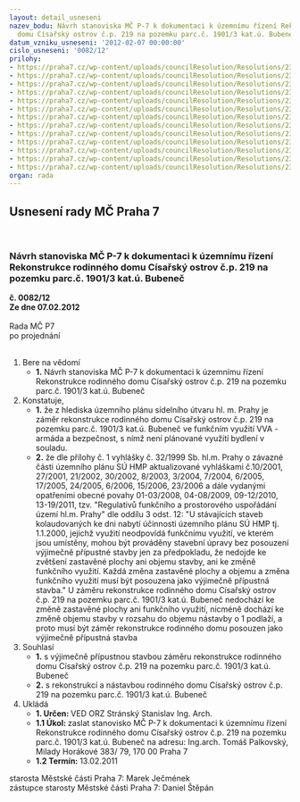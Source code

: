 ```yaml
---
layout: detail_usneseni
nazev_bodu: Návrh stanoviska MČ P-7 k dokumentaci k územnímu řízení Rekonstrukce rodinného
  domu Císařský ostrov č.p. 219 na pozemku parc.č. 1901/3 kat.ú. Bubeneč
datum_vzniku_usneseni: '2012-02-07 00:00:00'
cislo_usneseni: '0082/12'
prilohy:
- https://praha7.cz/wp-content/uploads/councilResolution/Resolutions/23108/6-12-cis_11.doc
- https://praha7.cz/wp-content/uploads/councilResolution/Resolutions/23108/6-12-cis_21.doc
- https://praha7.cz/wp-content/uploads/councilResolution/Resolutions/23108/6-12-cis_31.doc
- https://praha7.cz/wp-content/uploads/councilResolution/Resolutions/23108/6-12-18_01_2012.doc
- https://praha7.cz/wp-content/uploads/councilResolution/Resolutions/23108/6-12-cis_41.doc
- https://praha7.cz/wp-content/uploads/councilResolution/Resolutions/23108/6-12-cis_51.doc
- https://praha7.cz/wp-content/uploads/councilResolution/Resolutions/23108/6-12-cis_52.doc
- https://praha7.cz/wp-content/uploads/councilResolution/Resolutions/23108/6-12-cis_61.doc
- https://praha7.cz/wp-content/uploads/councilResolution/Resolutions/23108/6-12-cis_71.doc
- https://praha7.cz/wp-content/uploads/councilResolution/Resolutions/23108/6-12-cis_81.doc
- https://praha7.cz/wp-content/uploads/councilResolution/Resolutions/23108/6-12-cis_91_296.jpg
- https://praha7.cz/wp-content/uploads/councilResolution/Resolutions/23108/6-12-cis_101_297.jpg
- https://praha7.cz/wp-content/uploads/councilResolution/Resolutions/23108/6-12-cis_111_298.jpg
organ: rada
---
```

<div id="ucUsn_pList" class="usn">
	<span><h2>Usnesení rady MČ Praha 7 </h2>
<br></span><div class="standBody">
<span><h3>Návrh stanoviska MČ P-7 k dokumentaci k územnímu řízení Rekonstrukce rodinného domu Císařský ostrov č.p. 219 na pozemku parc.č. 1901/3 kat.ú. Bubeneč</h3></span><div class="center">
		<strong>č. 0082/12</strong><br>
	</div>
<div class="center">
		<strong>Ze dne 07.02.2012</strong><br><br>
	</div>Rada MČ P7<br> po projednání<br><br><ol>
<li>Bere na vědomí<ul><li>
<strong>1.</strong> Návrh stanoviska MČ P-7 k dokumentaci k územnímu řízení Rekonstrukce rodinného domu Císařský ostrov č.p. 219 na pozemku parc.č. 1901/3 kat.ú. Bubeneč</li></ul>
</li>
<li>Konstatuje,<ul>
<li>
<strong>1.</strong> že z hlediska územního plánu sídelního útvaru hl. m. Prahy je záměr rekonstrukce rodinného domu Císařský ostrov č.p. 219 na pozemku parc.č. 1901/3 kat.ú. Bubeneč ve funkčním využití VVA - armáda a bezpečnost, s nímž není plánované využití bydlení v souladu.</li>
<li>
<strong>2.</strong> že dle přílohy č. 1 vyhlášky č. 32/1999 Sb. hl.m. Prahy o závazné části územního plánu SÚ HMP aktualizované vyhláškami č.10/2001, 27/2001, 21/2002, 30/2002, 8/2003, 3/2004, 7/2004, 6/2005, 17/2005, 24/2005,  6/2006, 15/2006, 23/2006 a dále vydanými opatřeními obecné povahy 01-03/2008, 04-08/2009, 09-12/2010, 13-19/2011, tzv. "Regulativů funkčního a prostorového uspořádání území hl.m. Prahy" dle oddílu 3 odst. 12: "U stávajících staveb kolaudovaných ke dni nabytí účinnosti územního plánu SÚ HMP tj. 1.1.2000, jejichž využití neodpovídá funkčnímu využití, ve kterém jsou umístěny, mohou být prováděny stavební úpravy bez posouzení výjimečně přípustné stavby jen za předpokladu, že nedojde ke zvětšení zastavěné plochy ani objemu stavby, ani ke změně funkčního využití. Každá změna zastavěné plochy a objemu a změna funkčního využití musí být posouzena jako výjimečně přípustná stavba." U záměru rekonstrukce rodinného domu Císařský ostrov č.p. 219 na pozemku parc.č. 1901/3 kat.ú. Bubeneč nedochází ke změně zastavěné plochy ani funkčního využití, nicméně dochází ke změně objemu stavby v rozsahu do objemu nástavby o 1 podlaží, a proto musí být záměr rekonstrukce  rodinného domu posouzen jako výjimečně přípustná stavba</li>
</ul>
</li>
<li>Souhlasí<ul>
<li>
<strong>1.</strong> s výjimečně přípustnou stavbou záměru rekonstrukce rodinného domu Císařský ostrov č.p. 219 na pozemku parc.č. 1901/3 kat.ú. Bubeneč </li>
<li>
<strong>2.</strong> s rekonstrukcí a nástavbou rodinného domu Císařský ostrov č.p. 219 na pozemku parc.č. 1901/3 kat.ú. Bubeneč</li>
</ul>
</li>
<li>Ukládá<ul>
<li>
<strong>1. Určen: </strong>VED ORZ  Stránský  Stanislav Ing. Arch.</li>
<li>
<strong>1.1 Úkol: </strong>zaslat stanovisko MČ P-7 k dokumentaci k územnímu řízení Rekonstrukce rodinného domu Císařský ostrov č.p. 219 na pozemku parc.č. 1901/3 kat.ú. Bubeneč na adresu:  Ing.arch. Tomáš Palkovský, Milady Horákové 383/ 79, 170 00 Praha 7</li>
<li>
<strong>1.2 Termín: </strong>13.02.2011</li>
</ul>
</li>
</ol>starosta Městské části Praha 7: Marek Ječmének<br>zástupce starosty Městské části Praha 7: Daniel Štěpán 
</div>
</div>